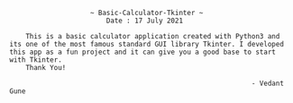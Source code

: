                         ~ Basic-Calculator-Tkinter ~
                            Date : 17 July 2021

        This is a basic calculator application created with Python3 and its one of the most famous standard GUI library Tkinter. I developed this app as a fun project and it can give you a good base to start with Tkinter.
        Thank You!

                                                                - Vedant Gune
